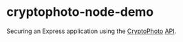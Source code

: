 cryptophoto-node-demo
=====================

Securing an Express application using the [CryptoPhoto](http://cryptophoto.com/) [API](https://cryptophoto.com/admin/api).
